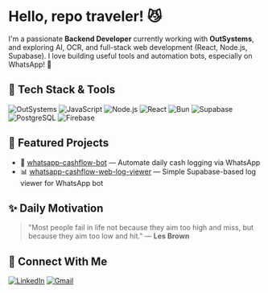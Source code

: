 # Hello, repo traveler! 😼

I'm a passionate **Backend Developer** currently working with **OutSystems**, and exploring AI, OCR, and full-stack web development (React, Node.js, Supabase). I love building useful tools and automation bots, especially on WhatsApp! 📱

## 🚀 Tech Stack & Tools

![OutSystems](https://img.shields.io/badge/OutSystems-E2231A?logo=outsystems&logoColor=white)
![JavaScript](https://img.shields.io/badge/JavaScript-F7DF1E?logo=javascript&logoColor=black)
![Node.js](https://img.shields.io/badge/Node.js-339933?logo=node.js&logoColor=white)
![React](https://img.shields.io/badge/React-20232A?logo=react&logoColor=61DAFB)
![Bun](https://img.shields.io/badge/Bun-000000?logo=bun&logoColor=white)
![Supabase](https://img.shields.io/badge/Supabase-3ECF8E?logo=supabase&logoColor=white)
![PostgreSQL](https://img.shields.io/badge/PostgreSQL-4169E1?logo=postgresql&logoColor=white)
![Firebase](https://img.shields.io/badge/Firebase-FFCA28?logo=firebase&logoColor=black)

## 📌 Featured Projects

- 💬 [whatsapp-cashflow-bot](https://github.com/fahroediin/whatsapp-cashflow-bot) — Automate daily cash logging via WhatsApp
- 📊 [whatsapp-cashflow-web-log-viewer](https://github.com/fahroediin/cashflow-web) — Simple Supabase-based log viewer for WhatsApp bot

## ✨ Daily Motivation

<!-- QUOTE-START -->
> "Most people fail in life not because they aim too high and miss, but because they aim too low and hit." — **Les Brown**
<!-- QUOTE-END -->

## 🔗 Connect With Me

[![LinkedIn](https://img.shields.io/badge/LinkedIn-blue?logo=linkedin&logoColor=white)](https://linkedin.com/in/fahroedin)
[![Gmail](https://img.shields.io/badge/Gmail-D14836?logo=gmail&logoColor=white)](mailto:fahroediin@gmail.com)
